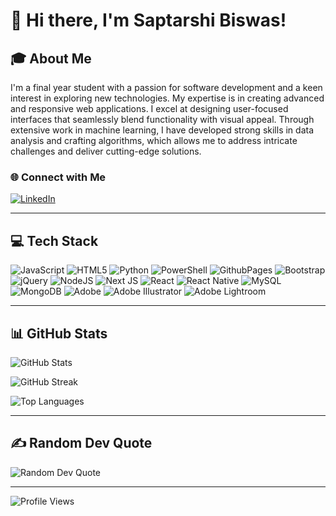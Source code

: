 # 👋 Hi there, I'm Saptarshi Biswas!

## 🎓 About Me
I'm a final year student with a passion for software development and a keen interest in exploring new technologies. My expertise is in creating advanced and responsive web applications. I excel at designing user-focused interfaces that seamlessly blend functionality with visual appeal. Through extensive work in machine learning, I have developed strong skills in data analysis and crafting algorithms, which allows me to address intricate challenges and deliver cutting-edge solutions.

### 🌐 Connect with Me
[![LinkedIn](https://img.shields.io/badge/LinkedIn-%230077B5.svg?logo=linkedin&logoColor=white)](https://www.linkedin.com/in/saptarshi-biswas-701813202/)

---

## 💻 Tech Stack
![JavaScript](https://img.shields.io/badge/javascript-%23323330.svg?style=for-the-badge&logo=javascript&logoColor=%23F7DF1E) ![HTML5](https://img.shields.io/badge/html5-%23E34F26.svg?style=for-the-badge&logo=html5&logoColor=white) ![Python](https://img.shields.io/badge/python-3670A0?style=for-the-badge&logo=python&logoColor=ffdd54) ![PowerShell](https://img.shields.io/badge/PowerShell-%235391FE.svg?style=for-the-badge&logo=powershell&logoColor=white) ![GithubPages](https://img.shields.io/badge/github%20pages-121013?style=for-the-badge&logo=github&logoColor=white) ![Bootstrap](https://img.shields.io/badge/bootstrap-%238511FA.svg?style=for-the-badge&logo=bootstrap&logoColor=white) ![jQuery](https://img.shields.io/badge/jquery-%230769AD.svg?style=for-the-badge&logo=jquery&logoColor=white) ![NodeJS](https://img.shields.io/badge/node.js-6DA55F?style=for-the-badge&logo=node.js&logoColor=white) ![Next JS](https://img.shields.io/badge/Next-black?style=for-the-badge&logo=next.js&logoColor=white) ![React](https://img.shields.io/badge/react-%2320232a.svg?style=for-the-badge&logo=react&logoColor=%2361DAFB) ![React Native](https://img.shields.io/badge/react_native-%2320232a.svg?style=for-the-badge&logo=react&logoColor=%2361DAFB) ![MySQL](https://img.shields.io/badge/mysql-%2300000f.svg?style=for-the-badge&logo=mysql&logoColor=white) ![MongoDB](https://img.shields.io/badge/MongoDB-%234ea94b.svg?style=for-the-badge&logo=mongodb&logoColor=white) ![Adobe](https://img.shields.io/badge/adobe-%23FF0000.svg?style=for-the-badge&logo=adobe&logoColor=white) ![Adobe Illustrator](https://img.shields.io/badge/adobe%20illustrator-%23FF9A00.svg?style=for-the-badge&logo=adobe%20illustrator&logoColor=white) ![Adobe Lightroom](https://img.shields.io/badge/Adobe%20Lightroom-31A8FF.svg?style=for-the-badge&logo=Adobe%20Lightroom&logoColor=white)

---

## 📊 GitHub Stats
![GitHub Stats](https://github-readme-stats.vercel.app/api?username=Saptarshi2060&theme=dark&hide_border=false&show_icons=true)

![GitHub Streak](https://github-readme-streak-stats.herokuapp.com/?user=Saptarshi2060&theme=dark&hide_border=false)

![Top Languages](https://github-readme-stats.vercel.app/api/top-langs/?username=Saptarshi2060&theme=dark&hide_border=false&layout=compact)

---

## ✍️ Random Dev Quote
![Random Dev Quote](https://quotes-github-readme.vercel.app/api?type=horizontal&theme=radical)

---

![Profile Views](https://komarev.com/ghpvc/?username=Saptarshi2060&color=blue)

<!-- Proudly created with ❤️ and GPRM (https://gprm.itsvg.in) -->
